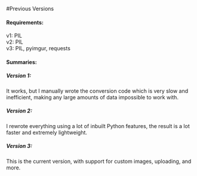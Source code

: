 #Previous Versions

<h4>Requirements:</h4>

v1: PIL<br>
v2: PIL<br>
v3: PIL, pyimgur, requests

<h4>Summaries:</h4>

<h5>Version 1:</h5>

It works, but I manually wrote the conversion code which is very slow and inefficient, making any large amounts of data impossible to work with.

<h5>Version 2:</h5>

I rewrote everything using a lot of inbuilt Python features, the result is a lot faster and extremely lightweight.

<h5>Version 3:</h5>

This is the current version, with support for custom images, uploading, and more.
